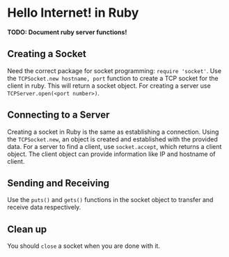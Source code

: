 # Hello Internet! in Ruby

**TODO: Document ruby server functions!**

## Creating a Socket

Need the correct package for socket programming: `require 'socket'`.
Use the `TCPSocket.new hostname, port` function to create a TCP socket for the client in ruby. This will return a socket object.
For creating a server use `TCPServer.open(<port number>)`.

## Connecting to a Server

Creating a socket in Ruby is the same as establishing a connection. Using the `TCPSocket.new`, an object is created and established with the provided data.
For a server to find a client, use `socket.accept`, which returns a client object. The client object can provide information like IP and hostname of client.

## Sending and Receiving

Use the `puts()` and `gets()` functions in the socket object to transfer and receive data respectively.

## Clean up

You should `close` a socket when you are done with it.

